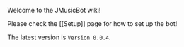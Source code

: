 Welcome to the JMusicBot wiki!

Please check the [[Setup]] page for how to set up the bot!

The latest version is `Version 0.0.4`.